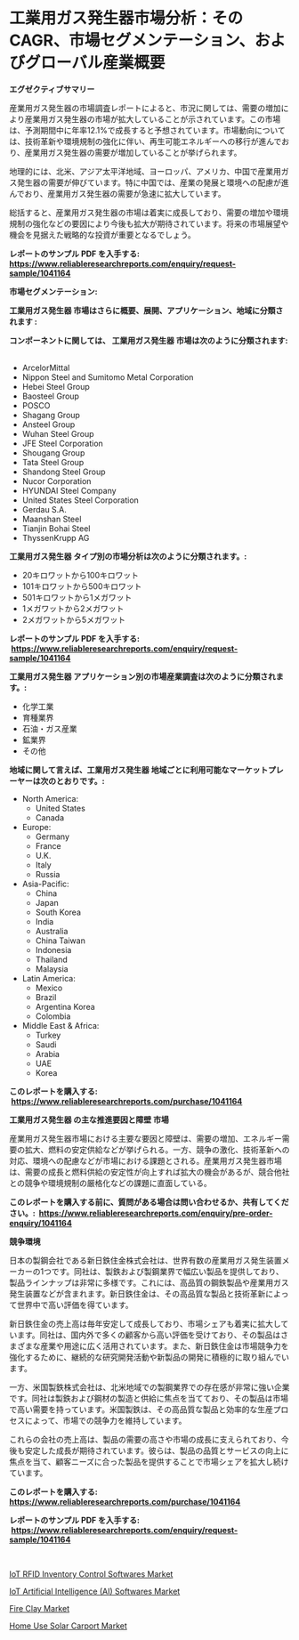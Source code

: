 <p><h1>工業用ガス発生器市場分析：そのCAGR、市場セグメンテーション、およびグローバル産業概要</h1></p><p><strong>エグゼクティブサマリー</strong></p>
<p><p>産業用ガス発生器の市場調査レポートによると、市況に関しては、需要の増加により産業用ガス発生器の市場が拡大していることが示されています。この市場は、予測期間中に年率12.1%で成長すると予想されています。市場動向については、技術革新や環境規制の強化に伴い、再生可能エネルギーへの移行が進んでおり、産業用ガス発生器の需要が増加していることが挙げられます。</p><p>地理的には、北米、アジア太平洋地域、ヨーロッパ、アメリカ、中国で産業用ガス発生器の需要が伸びています。特に中国では、産業の発展と環境への配慮が進んでおり、産業用ガス発生器の需要が急速に拡大しています。</p><p>総括すると、産業用ガス発生器の市場は着実に成長しており、需要の増加や環境規制の強化などの要因により今後も拡大が期待されています。将来の市場展望や機会を見据えた戦略的な投資が重要となるでしょう。</p></p>
<p><strong>レポートのサンプル PDF を入手する: <a href="https://www.reliableresearchreports.com/enquiry/request-sample/1041164">https://www.reliableresearchreports.com/enquiry/request-sample/1041164</a></strong></p>
<p><strong>市場セグメンテーション:</strong></p>
<p><strong> 工業用ガス発生器 市場はさらに概要、展開、アプリケーション、地域に分類されます :</strong></p>
<p><strong>コンポーネントに関しては、 工業用ガス発生器 市場は次のように分類されます: &nbsp;</strong></p>
<p><ul><li>ArcelorMittal</li><li>Nippon Steel and Sumitomo Metal Corporation</li><li>Hebei Steel Group</li><li>Baosteel Group</li><li>POSCO</li><li>Shagang Group</li><li>Ansteel Group</li><li>Wuhan Steel Group</li><li>JFE Steel Corporation</li><li>Shougang Group</li><li>Tata Steel Group</li><li>Shandong Steel Group</li><li>Nucor Corporation</li><li>HYUNDAI Steel Company</li><li>United States Steel Corporation</li><li>Gerdau S.A.</li><li>Maanshan Steel</li><li>Tianjin Bohai Steel</li><li>ThyssenKrupp AG</li></ul></p>
<p><strong> 工業用ガス発生器 タイプ別の市場分析は次のように分類されます。:</strong></p>
<p><ul><li>20キロワットから100キロワット</li><li>101キロワットから500キロワット</li><li>501キロワットから1メガワット</li><li>1メガワットから2メガワット</li><li>2メガワットから5メガワット</li></ul></p>
<p><strong>レポートのサンプル PDF を入手する: &nbsp;<a href="https://www.reliableresearchreports.com/enquiry/request-sample/1041164">https://www.reliableresearchreports.com/enquiry/request-sample/1041164</a></strong></p>
<p><strong> 工業用ガス発生器 アプリケーション別の市場産業調査は次のように分類されます。:</strong></p>
<p><ul><li>化学工業</li><li>育種業界</li><li>石油・ガス産業</li><li>鉱業界</li><li>その他</li></ul></p>
<p><strong>地域に関して言えば、工業用ガス発生器 地域ごとに利用可能なマーケットプレーヤーは次のとおりです。:</strong></p>
<p><ul>
    <li>
        North America:
        <ul>
            <li>United States</li>
            <li>Canada</li>
        </ul>
    </li>
    <li>
        Europe:
        <ul>
            <li>Germany</li>
            <li>France</li>
            <li>U.K.</li>
            <li>Italy</li>
            <li>Russia</li>
        </ul>
    </li>
    <li>
        Asia-Pacific:
        <ul>
            <li>China</li>
            <li>Japan</li>
            <li>South Korea</li>
            <li>India</li>
            <li>Australia</li>
            <li>China Taiwan</li>
            <li>Indonesia</li>
            <li>Thailand</li>
            <li>Malaysia</li>
        </ul>
    </li>
    <li>
        Latin America:
        <ul>
            <li>Mexico</li>
            <li>Brazil</li>
            <li>Argentina Korea</li>
            <li>Colombia</li>
        </ul>
    </li>
    <li>
        Middle East & Africa:
        <ul>
            <li>Turkey</li>
            <li>Saudi</li>
            <li>Arabia</li>
            <li>UAE</li>
            <li>Korea</li>
        </ul>
    </li>
    </ul></p>
<p><strong>このレポートを購入する: &nbsp;<a href="https://www.reliableresearchreports.com/purchase/1041164">https://www.reliableresearchreports.com/purchase/1041164</a></strong></p>
<p><strong>工業用ガス発生器 の主な推進要因と障壁 市場</strong></p>
<p><p>産業用ガス発生器市場における主要な要因と障壁は、需要の増加、エネルギー需要の拡大、燃料の安定供給などが挙げられる。一方、競争の激化、技術革新への対応、環境への配慮などが市場における課題とされる。産業用ガス発生器市場は、需要の成長と燃料供給の安定性が向上すれば拡大の機会があるが、競合他社との競争や環境規制の厳格化などの課題に直面している。</p></p>
<p><strong>このレポートを購入する前に、質問がある場合は問い合わせるか、共有してください。:&nbsp; <a href="https://www.reliableresearchreports.com/enquiry/pre-order-enquiry/1041164">https://www.reliableresearchreports.com/enquiry/pre-order-enquiry/1041164</a></strong></p>
<p><strong>競争環境</strong></p>
<p><p>日本の製鋼会社である新日鉄住金株式会社は、世界有数の産業用ガス発生装置メーカーの1つです。同社は、製鉄および製鋼業界で幅広い製品を提供しており、製品ラインナップは非常に多様です。これには、高品質の鋼鉄製品や産業用ガス発生装置などが含まれます。新日鉄住金は、その高品質な製品と技術革新によって世界中で高い評価を得ています。</p><p>新日鉄住金の売上高は毎年安定して成長しており、市場シェアも着実に拡大しています。同社は、国内外で多くの顧客から高い評価を受けており、その製品はさまざまな産業や用途に広く活用されています。また、新日鉄住金は市場競争力を強化するために、継続的な研究開発活動や新製品の開発に積極的に取り組んでいます。</p><p>一方、米国製鉄株式会社は、北米地域での製鋼業界での存在感が非常に強い企業です。同社は製鉄および鋼材の製造と供給に焦点を当てており、その製品は市場で高い需要を持っています。米国製鉄は、その高品質な製品と効率的な生産プロセスによって、市場での競争力を維持しています。</p><p>これらの会社の売上高は、製品の需要の高さや市場の成長に支えられており、今後も安定した成長が期待されています。彼らは、製品の品質とサービスの向上に焦点を当て、顧客ニーズに合った製品を提供することで市場シェアを拡大し続けています。</p></p>
<p><strong>このレポートを購入する: &nbsp; <a href="https://www.reliableresearchreports.com/purchase/1041164">https://www.reliableresearchreports.com/purchase/1041164</a></strong></p>
<p><strong>レポートのサンプル PDF を入手する: &nbsp;<a href="https://www.reliableresearchreports.com/enquiry/request-sample/1041164">https://www.reliableresearchreports.com/enquiry/request-sample/1041164</a></strong><strong></strong></p>
<p>&nbsp;</p>
<p><p><a href="https://view.publitas.com/reportprime-1/iot-rfid-inventory-control-softwares-market-growth-market-trends-covid-19-impact-and-forecasts-for-period-from-2023-2030/">IoT RFID Inventory Control Softwares Market</a></p><p><a href="https://view.publitas.com/reportprime-1/iot-artificial-intelligence-ai-softwares-market-size-reflecting-a-forecast-till-2030-market-by-type-by-application-and-by-geography/">IoT Artificial Intelligence (AI) Softwares Market</a></p><p><a href="https://github.com/Sherrillcrooksxa8i18ucf2m/Market-Research-Report-List-1/blob/main/fire-clay-market.md">Fire Clay Market</a></p><p><a href="https://lydian-appliance-61d.notion.site/Home-Use-Solar-Carport-Market-Furnish-Information-about-Market-Size-Market-Share-Market-Dynamics--7dc1453d508e4886983f2fbb504497a3">Home Use Solar Carport Market</a></p></p>